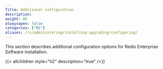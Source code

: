 ```yaml
---
Title: Additional configuration
description:
weight: 80
alwaysopen: false
categories: ["RS"]
aliases: /rs/administering/installing-upgrading/configuring/
---
```

This section describes additional configuration options for Redis Enterprise Software installation.

{{< allchildren style="h2" description="true" />}}
